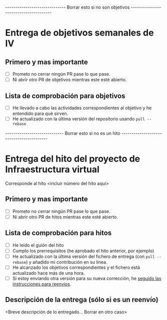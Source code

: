 ------------------------------ Borrar esto si no son objetivos --------------------------------------

# Entrega de objetivos semanales de IV

## Primero y mas importante

* [ ] Prometo no cerrar ningún PR pase lo que pase.
* [ ] Ni abrir otro PR de objetivos mientras este esté abierto.

## Lista de comprobación para objetivos

* [ ] He llevado a cabo las actividades correspondientes al objetivo y he entendido para qué sirven.
* [ ] He actualizado con la última versión del repositorio usando `pull --rebase`

----------------------------- Borrar esto si no es un hito -----------------------------------------

# Entrega del hito del proyecto de Infraestructura virtual

Corresponde al hito <incluir número del hito aquí>

## Primero y mas importante

* [ ] Prometo no cerrar ningún PR pase lo que pase.
* [ ] Ni abrir otro PR de hitos mientras este esté abierto.

## Lista de comprobación para hitos

* [ ] He leído el guión del hito
* [ ] Cumplo los prerrequisitos (he aprobado el hito anterior, por ejemplo)
* [ ] He actualizado con la última versión del fichero de entrega (con
  `pull --rebase`) y añadido mi contribución en su línea.
* [ ] He alcanzado los objetivos correspondientes y el fichero está
  actualizado hace más de una hora.
* [ ] Si estoy enviando otra versión para su nueva corrección, he [seguido las instrucciones para reenvíos](http://jj.github.io/IV/documentos/proyecto/Reenvios).

## Descripción de la entrega (sólo si es un reenvío)

<Breve descripción de lo entregado... Borrar en otro caso>

